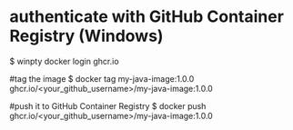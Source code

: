 # authenticate with GitHub Container Registry (Windows)
$ winpty docker login ghcr.io

#tag the image
$ docker tag my-java-image:1.0.0 ghcr.io/<your_github_username>/my-java-image:1.0.0

#push it to GitHub Container Registry
$ docker push ghcr.io/<your_github_username>/my-java-image:1.0.0

